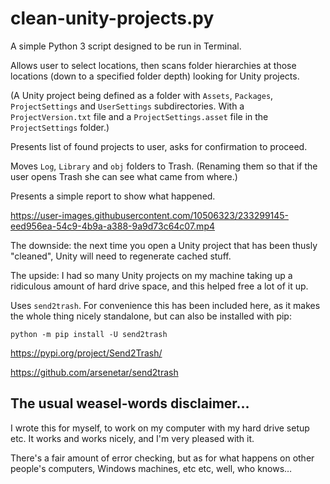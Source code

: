 # clean-unity-projects.py
 
A simple Python 3 script designed to be run in Terminal.

Allows user to select locations, then scans folder hierarchies at those locations (down to a specified folder depth) looking for Unity projects.

(A Unity project being defined as a folder with `Assets`, `Packages`, `ProjectSettings` and `UserSettings` subdirectories. With a `ProjectVersion.txt` file and a `ProjectSettings.asset` file in the `ProjectSettings` folder.)

Presents list of found projects to user, asks for confirmation to proceed.

Moves `Log`, `Library` and `obj` folders to Trash. (Renaming them so that if the user opens Trash she can see what came from where.)

Presents a simple report to show what happened.

https://user-images.githubusercontent.com/10506323/233299145-eed956ea-54c9-4b9a-a388-9a9d73c64c07.mp4

The downside: the next time you open a Unity project that has been thusly "cleaned", Unity will need to regenerate cached stuff.

The upside: I had so many Unity projects on my machine taking up a ridiculous amount of hard drive space, and this helped free a lot of it up.

Uses `send2trash`. For convenience this has been included here, as it makes the whole thing nicely standalone, but can also be installed with pip: 

`python -m pip install -U send2trash`

https://pypi.org/project/Send2Trash/

https://github.com/arsenetar/send2trash

## The usual weasel-words disclaimer…

I wrote this for myself, to work on my computer with my hard drive setup etc. It works and works nicely, and I'm very pleased with it.

There's a fair amount of error checking, but as for what happens on other people's computers, Windows machines, etc etc, well, who knows…
